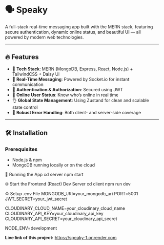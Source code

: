 # 🗣️ Speaky

A full-stack real-time messaging app built with the MERN stack, featuring secure authentication, dynamic online status, and beautiful UI — all powered by modern web technologies.

---

## 🔥 Features

- 🌟 **Tech Stack**: MERN (MongoDB, Express, React, Node.js) + TailwindCSS + Daisy UI
- 👾 **Real-Time Messaging**: Powered by Socket.io for instant communication
- 🎃 **Authentication & Authorization**: Secured using JWT
- 🚀 **Online User Status**: Know who’s online in real time
- 👌 **Global State Management**: Using Zustand for clean and scalable state control
- 🐞 **Robust Error Handling**: Both client- and server-side coverage

---

## 🛠️ Installation

### Prerequisites

- Node.js & npm
- MongoDB running locally or on the cloud
  
🚀 Running the App
cd server
npm start

🌐 Start the Frontend (React) Dev Server
cd client
npm run dev



⚙️ Setup .env File
MONGODB_URI=your_mongodb_uri
PORT=5001
JWT_SECRET=your_jwt_secret

CLOUDINARY_CLOUD_NAME=your_cloudinary_cloud_name
CLOUDINARY_API_KEY=your_cloudinary_api_key
CLOUDINARY_API_SECRET=your_cloudinary_api_secret

NODE_ENV=development



**Live link of this project:** https://speaky-1.onrender.com

